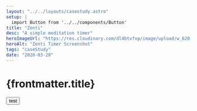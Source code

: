 ```yaml
---
layout: "../../layouts/casestudy.astro"
setup: |
  import Button from '../../components/Button'
title: "Zenti"
desc: "A simple meditation timer"
heroImageUrl: "https://res.cloudinary.com/dl4btvfxp/image/upload/w_620,dpr_2/v1648307444/zenti/zenti_20220326-110728_gmtkj9.jpg"
heroAlt: "Zenti Timer Screenshot"
tags: "caseStudy"
date: "2020-03-28"
---
```


<h1 class="text-3xl text-white">{frontmatter.title}</h1>

<Button>test</Button>
